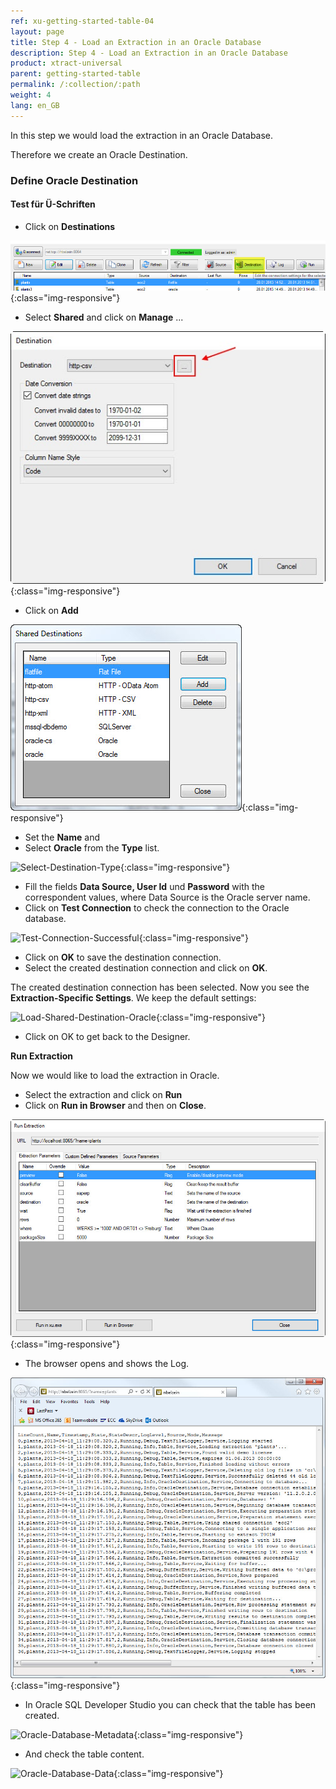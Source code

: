 ```yaml
---
ref: xu-getting-started-table-04
layout: page
title: Step 4 - Load an Extraction in an Oracle Database
description: Step 4 - Load an Extraction in an Oracle Database
product: xtract-universal
parent: getting-started-table
permalink: /:collection/:path
weight: 4
lang: en_GB
---
```


In this step we would load the extraction in an Oracle Database. 

Therefore we create an Oracle Destination. 

### Define Oracle Destination

#### Test für Ü-Schriften

- Click on **Destinations**

![Load-Destinations](/img/content/Load-Destinations.jpg){:class="img-responsive"}

- Select **Shared** and click on **Manage** ... 

![Load-Manage-Shared-Destination](/img/content/Load-Manage-Shared-Destination.jpg){:class="img-responsive"}

- Click on **Add**

![Shared-Destinations](/img/content/Shared-Destinations.jpg){:class="img-responsive"}

- Set the **Name** and
- Select **Oracle** from the **Type** list.

![Select-Destination-Type](/img/content/Select-Destination-Type.jpg){:class="img-responsive"}

- Fill the fields **Data Source, User Id** und **Password** with the correspondent values, where Data Source is the Oracle server name.
- Click on **Test Connection** to check the connection to the Oracle database.

![Test-Connection-Successful](/img/content/Test-Connection-Successful.jpg){:class="img-responsive"}

- Click on **OK** to save the destination connection.  
- Select the created destination connection and click on **OK**.

The created destination connection has been selected. Now you see the **Extraction-Specific Settings**. We keep the default settings: 

![Load-Shared-Destination-Oracle](/img/content/Load-Shared-Destination-Oracle.jpg){:class="img-responsive"}

- Click on OK to get back to the Designer.             


**Run Extraction**
            
Now we would like to load the extraction in Oracle.
- Select the extraction and click  on **Run** 
- Click on **Run in Browser** and then on **Close**.

![Run-In-Browser-Oracle](/img/content/Run-In-Browser-Oracle.jpg){:class="img-responsive"}

- The browser opens and shows the Log.

![Run-In-Browser-Result-Oracle](/img/content/Run-In-Browser-Result-Oracle.jpg){:class="img-responsive"}

- In Oracle SQL Developer Studio you can check that the table has been created. 

![Oracle-Database-Metadata](/img/content/Oracle-Database-Metadata.jpg){:class="img-responsive"}

- And check the table content. 

![Oracle-Database-Data](/img/content/Oracle-Database-Data.jpg){:class="img-responsive"}
